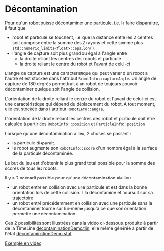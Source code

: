 # Décontamination 

Pour qu'un [robot](../Robot) puisse décontaminer une [particule](../Particule), i.e. la faire disparaitre, il faut que 

* robot et particule se touchent, i.e. que la distance entre les 2 centres soit comprise entre la somme des 2 rayons et cette somme plus
`std::numeric_limits<float>::epsilon()`. 
* l'angle de capture soit plus grand ou égal à l'angle entre 
  * la droite reliant les centres des robots et particule 
  * la droite reliant le centre du robot et l'avant de celui-ci

L'angle de capture est une caractéristique qui peut varier d'un robot à l'autre et est stockée dans l'attribut `RobotInfo::captureAngle`. Un angle de 
capture de 180 degrés permettrait à un robot de toujours pouvoir décontaminer quelque soit l'angle de collision. 

L'orientation de la droite reliant le centre du robot et l'avant de celui-ci est une caractéristique qui dépend 
du déplacement du robot. A tout moment, elle est stockée dans l'attribut `RobotInfo::angle`.

L'orientation de la droite reliant les centres des robot et particule doit être calculée à partir des `RobotInfo::position` et `ParticleInfo::position`

Lorsque qu'une décontamination a lieu, 2 choses se passent :
* la particule disparait. 
* le robot augmente son `RobotInfo::score` d'un nombre égal à la surface de la particule décontaminée. 

Le but du jeu est d'obtenir le plus grand total possible pour la somme des scores de tous les robots. 

Il y a 2 scénarii possible pour qu'une décontamination aie lieu.
* un robot entre en collision avec une particule et est dans la bonne orientation lors de cette collision. Il la décontamine et poursuit sur sa trajectoire
* un robot entré précédemment en collision avec une particule sans la décontaminer tourne sur lui-même jusqu'à ce que son orientation permette une décontamination

Ces 2 possibilités sont illustrées dans la vidéo ci-dessous, produite à partir de la TimeLine [decontaminationDemo.tlin](./decontaminationDemo.tlin), 
elle même générée à partir de l'état [decontaminationDemo.stat](decontaminationDemo.stat).

[Exemple en video](https://youtu.be/MegSWge7F-c)
